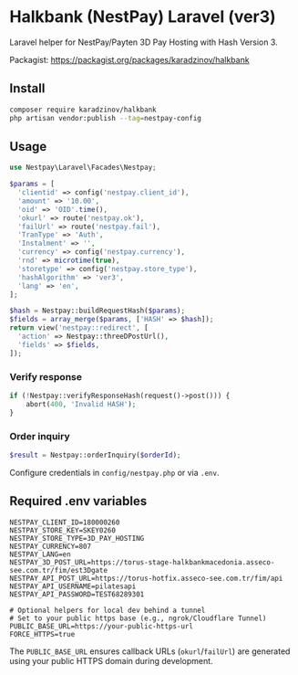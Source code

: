 # Halkbank (NestPay) Laravel (ver3)

Laravel helper for NestPay/Payten 3D Pay Hosting with Hash Version 3.

Packagist: https://packagist.org/packages/karadzinov/halkbank

## Install

```bash
composer require karadzinov/halkbank
php artisan vendor:publish --tag=nestpay-config
```

## Usage

```php
use Nestpay\Laravel\Facades\Nestpay;

$params = [
  'clientid' => config('nestpay.client_id'),
  'amount' => '10.00',
  'oid' => 'OID'.time(),
  'okurl' => route('nestpay.ok'),
  'failUrl' => route('nestpay.fail'),
  'TranType' => 'Auth',
  'Instalment' => '',
  'currency' => config('nestpay.currency'),
  'rnd' => microtime(true),
  'storetype' => config('nestpay.store_type'),
  'hashAlgorithm' => 'ver3',
  'lang' => 'en',
];

$hash = Nestpay::buildRequestHash($params);
$fields = array_merge($params, ['HASH' => $hash]);
return view('nestpay::redirect', [
  'action' => Nestpay::threeDPostUrl(),
  'fields' => $fields,
]);
```

### Verify response

```php
if (!Nestpay::verifyResponseHash(request()->post())) {
    abort(400, 'Invalid HASH');
}
```

### Order inquiry

```php
$result = Nestpay::orderInquiry($orderId);
```

Configure credentials in `config/nestpay.php` or via `.env`.

## Required .env variables

```env
NESTPAY_CLIENT_ID=180000260
NESTPAY_STORE_KEY=SKEY0260
NESTPAY_STORE_TYPE=3D_PAY_HOSTING
NESTPAY_CURRENCY=807
NESTPAY_LANG=en
NESTPAY_3D_POST_URL=https://torus-stage-halkbankmacedonia.asseco-see.com.tr/fim/est3Dgate
NESTPAY_API_POST_URL=https://torus-hotfix.asseco-see.com.tr/fim/api
NESTPAY_API_USERNAME=pilatesapi
NESTPAY_API_PASSWORD=TEST68289301

# Optional helpers for local dev behind a tunnel
# Set to your public https base (e.g., ngrok/Cloudflare Tunnel)
PUBLIC_BASE_URL=https://your-public-https-url
FORCE_HTTPS=true
```

The `PUBLIC_BASE_URL` ensures callback URLs (`okurl`/`failUrl`) are generated using your public HTTPS domain during development.


